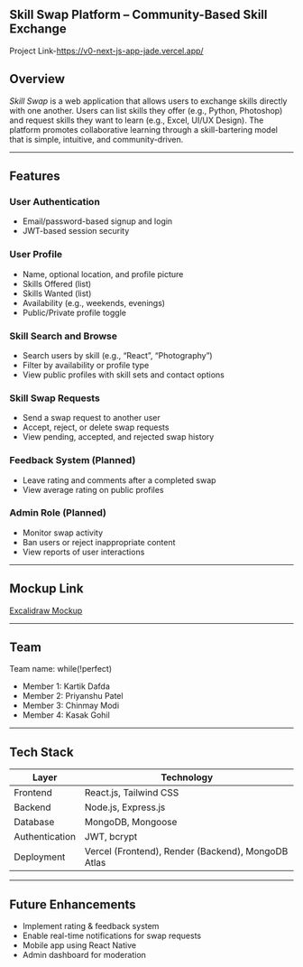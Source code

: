 ## Skill Swap Platform – Community-Based Skill Exchange
Project Link-https://v0-next-js-app-jade.vercel.app/
## Overview

*Skill Swap* is a web application that allows users to exchange skills directly with one another. Users can list skills they offer (e.g., Python, Photoshop) and request skills they want to learn (e.g., Excel, UI/UX Design). The platform promotes collaborative learning through a skill-bartering model that is simple, intuitive, and community-driven.

---

## Features

###  User Authentication
- Email/password-based signup and login
- JWT-based session security

###  User Profile
- Name, optional location, and profile picture
- Skills Offered (list)
- Skills Wanted (list)
- Availability (e.g., weekends, evenings)
- Public/Private profile toggle

###  Skill Search and Browse
- Search users by skill (e.g., “React”, “Photography”)
- Filter by availability or profile type
- View public profiles with skill sets and contact options

###  Skill Swap Requests
- Send a swap request to another user
- Accept, reject, or delete swap requests
- View pending, accepted, and rejected swap history

###  Feedback System (Planned)
- Leave rating and comments after a completed swap
- View average rating on public profiles

###  Admin Role (Planned)
- Monitor swap activity
- Ban users or reject inappropriate content
- View reports of user interactions

---

## Mockup Link

[Excalidraw Mockup](https://link.excalidraw.com/l/65VNwvy7c4X/8bM86GXnnUN)

---

## Team

Team name: while(!perfect)

- Member 1: Kartik Dafda
- Member 2: Priyanshu Patel
- Member 3: Chinmay Modi
- Member 4: Kasak Gohil

---

## Tech Stack

| Layer       | Technology            |
|-------------|------------------------|
| Frontend    | React.js, Tailwind CSS |
| Backend     | Node.js, Express.js    |
| Database    | MongoDB, Mongoose      |
| Authentication | JWT, bcrypt         |
| Deployment  | Vercel (Frontend), Render (Backend), MongoDB Atlas |

---

## Future Enhancements

- Implement rating & feedback system
- Enable real-time notifications for swap requests
- Mobile app using React Native
- Admin dashboard for moderation
